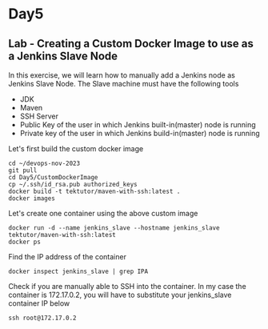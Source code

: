 # Day5

## Lab - Creating a Custom Docker Image to use as a Jenkins Slave Node

In this exercise, we will learn how to manually add a Jenkins node as Jenkins Slave Node. The Slave machine must have the following tools
- JDK
- Maven
- SSH Server
- Public Key of the user in which Jenkins built-in(master) node is running
- Private key of the user in which Jenkins build-in(master) node is running

Let's first build the custom docker image
```
cd ~/devops-nov-2023
git pull
cd Day5/CustomDockerImage
cp ~/.ssh/id_rsa.pub authorized_keys
docker build -t tektutor/maven-with-ssh:latest .
docker images
```

Let's create one container using the above custom image
```
docker run -d --name jenkins_slave --hostname jenkins_slave tektutor/maven-with-ssh:latest
docker ps
```

Find the IP address of the container
```
docker inspect jenkins_slave | grep IPA
```

Check if you are manually able to SSH into the container. In my case the container is 172.17.0.2, you will have to substitute your jenkins_slave container IP below
```
ssh root@172.17.0.2
```
